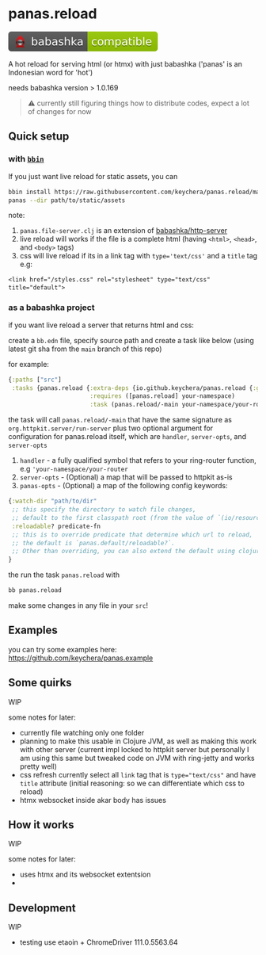 # panas.reload
[![bb compatible](https://raw.githubusercontent.com/babashka/babashka/master/logo/badge.svg)](https://babashka.org)

A hot reload for serving html (or htmx) with just babashka ('panas' is an Indonesian word for 'hot')

needs babashka version > 1.0.169

> ⚠️ currently still figuring things how to distribute codes, expect a lot of changes for now

## Quick setup

### with [`bbin`](https://github.com/babashka/bbin)

If you just want live reload for static assets, you can

```sh
bbin install https://raw.githubusercontent.com/keychera/panas.reload/main/bbin/panas.file-server.clj
panas --dir path/to/static/assets
```
note: 
1. `panas.file-server.clj` is an extension of [babashka/http-server](https://github.com/babashka/http-server)
2. live reload will works if the file is a complete html (having `<html>`, `<head>`, and `<body>` tags)
3. css will live reload if its in a link tag with `type='text/css'` and a `title` tag e.g: 
```
<link href="/styles.css" rel="stylesheet" type="text/css" title="default">
```

### as a babashka project

if you want live reload a server that returns html and css:

create a `bb.edn` file, specify source path and create a task like below (using latest git sha from the `main` branch of this repo)

for example:

```clojure
{:paths ["src"]
 :tasks {panas.reload {:extra-deps {io.github.keychera/panas.reload {:git/sha "d80ee6d6dbfa8bab2a52e87f1da0e1682cef167c"}}
                       :requires ([panas.reload] your-namespace)
                       :task (panas.reload/-main your-namespace/your-router {:port 42042})}}}
```

the task will call `panas.reload/-main` that have the same signature as `org.httpkit.server/run-server` plus two optional argument for configuration for panas.reload itself, which are `handler`, `server-opts`, and `server-opts`

1. `handler` - a fully qualified symbol that refers to your ring-router function, e.g `'your-namespace/your-router`
2. `server-opts` - (Optional) a map that will be passed to httpkit as-is
3. `panas-opts` - (Optional) a map of the following config keywords:
```clojure
{:watch-dir "path/to/dir"
 ;; this specify the directory to watch file changes, 
 ;; default to the first classpath root (from the value of `(io/resource "")`)
 :reloadable? predicate-fn 
 ;; this is to override predicate that determine which url to reload, 
 ;; the default is `panas.default/reloadable?`.
 ;; Other than overriding, you can also extend the default using clojure built-in `every-pred` e.g. `(every-pred your-pred panas.default/reloadable?)`
}
``` 

the run the task `panas.reload` with

```sh
bb panas.reload
```

make some changes in any file in your `src`!

## Examples

you can try some examples here: https://github.com/keychera/panas.example

## Some quirks

WIP

some notes for later:
- currently file watching only one folder
- planning to make this usable in Clojure JVM, as well as making this work with other server (current impl locked to httpkit server but personally I am using this same but tweaked code on JVM with ring-jetty and works pretty well)
- css refresh currently select all `link` tag that is `type="text/css"` and have `title` attribute (initial reasoning: so we can differentiate which css to reload)
- htmx websocket inside akar body has issues

## How it works

WIP

some notes for later:
- uses htmx and its websocket extentsion
- 


## Development

WIP
- testing use etaoin + ChromeDriver 111.0.5563.64
